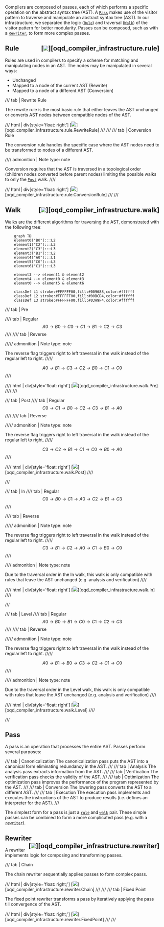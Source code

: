 Compilers are composed of passes, each of which performs a specific operation on the abstract syntax tree (AST). A [`Pass`](#pass) makes use of the visitor pattern to traverse and manipulate an abstract syntax tree (AST). In our infrastructure, we separated the logic ([`Rule`](#rule)) and traversal ([`Walk`](#walk)) of the visitor pattern for better modularity. Passes can be composed, such as with a [`Rewriter`](#rewriter), to form more complex passes.

## Rule <div style="float: right;"> [![](https://img.shields.io/badge/Implementation-7C4DFF)][oqd_compiler_infrastructure.rule] </div>

Rules are used in compilers to specify a scheme for matching and manipulating nodes in an AST. The nodes may be manipulated in several ways:

- Unchanged
- Mapped to a node of the current AST (Rewrite)
- Mapped to a node of a different AST (Conversion)

/// tab | Rewrite Rule

The rewrite rule is the most basic rule that either leaves the AST unchanged or converts AST nodes between compatible nodes of the AST.

/// html | div[style='float: right']
[![](https://img.shields.io/badge/Implementation-7C4DFF)][oqd_compiler_infrastructure.rule.RewriteRule]
///
///
/// tab | Conversion Rule

The conversion rule handles the specific case where the AST nodes need to be transformed to nodes of a different AST.

<!-- prettier-ignore -->
//// admonition | Note
    type: note

Conversion requires that the AST is traversed in a topological order (children nodes converted before parent nodes) limiting the possible walks to only the [`Post`](#__tabbed_2_2) walk.
////

/// html | div[style='float: right']
[![](https://img.shields.io/badge/Implementation-7C4DFF)][oqd_compiler_infrastructure.rule.ConversionRule]
///
///

## Walk <div style="float: right;"> [![](https://img.shields.io/badge/Implementation-7C4DFF)][oqd_compiler_infrastructure.walk] </div>

Walks are the different algorithms for traversing the AST, demonstrated with the following tree:

```mermaid
    graph TD
    element0("B0"):::L2
    element1("C2"):::L3
    element2("C3"):::L3
    element3("B1"):::L2
    element4("A0"):::L1
    element5("C0"):::L3
	element6("C1"):::L3

    element3 --> element1 & element2
    element4 --> element0 & element3
    element0 --> element5 & element6

    classDef L1 stroke:#FFFFFF00,fill:#009688,color:#ffffff
    classDef L2 stroke:#FFFFFF00,fill:#00BCD4,color:#ffffff
    classDef L3 stroke:#FFFFFF00,fill:#03A9F4,color:#ffffff

```

/// tab | Pre

//// tab | Regular
$$ A0\rightarrow B0 \rightarrow C0 \rightarrow C1 \rightarrow B1 \rightarrow C2 \rightarrow C3 $$
////
//// tab | Reverse

<!-- prettier-ignore -->
///// admonition | Note
    type: note

The reverse flag triggers right to left traversal in the walk instead of the regular left to right.
/////

$$ A0\rightarrow B1 \rightarrow C3 \rightarrow C2 \rightarrow B0 \rightarrow C1 \rightarrow C0 $$
////

//// html | div[style='float: right']
[![](https://img.shields.io/badge/Implementation-7C4DFF)][oqd_compiler_infrastructure.walk.Pre]
////
///

/// tab | Post
//// tab | Regular
$$ C0\rightarrow C1 \rightarrow B0 \rightarrow C2 \rightarrow C3 \rightarrow B1 \rightarrow A0 $$
////
//// tab | Reverse

<!-- prettier-ignore -->
///// admonition | Note
    type: note

The reverse flag triggers right to left traversal in the walk instead of the regular left to right.
/////

$$ C3\rightarrow C2 \rightarrow B1 \rightarrow C1 \rightarrow C0 \rightarrow B0 \rightarrow A0 $$
////

//// html | div[style='float: right']
[![](https://img.shields.io/badge/Implementation-7C4DFF)][oqd_compiler_infrastructure.walk.Post]
////

///

/// tab | In
//// tab | Regular
$$ C0\rightarrow B0 \rightarrow C1 \rightarrow A0 \rightarrow C2 \rightarrow B1 \rightarrow C3 $$
////

//// tab | Reverse

<!-- prettier-ignore -->
///// admonition | Note
    type: note

The reverse flag triggers right to left traversal in the walk instead of the regular left to right.
/////
$$ C3\rightarrow B1 \rightarrow C2 \rightarrow A0 \rightarrow C1 \rightarrow B0 \rightarrow C0 $$
////

<!-- prettier-ignore -->
//// admonition | Note
    type: note

Due to the traversal order in the In walk, this walk is only compatible with rules that leave the AST unchanged (e.g. analysis and verification)
////

//// html | div[style='float: right']
[![](https://img.shields.io/badge/Implementation-7C4DFF)][oqd_compiler_infrastructure.walk.In]
////

///

/// tab | Level
//// tab | Regular
$$ A0\rightarrow B0 \rightarrow B1 \rightarrow C0 \rightarrow C1 \rightarrow C2 \rightarrow C3 $$
////
//// tab | Reverse

<!-- prettier-ignore -->
///// admonition | Note
    type: note

The reverse flag triggers right to left traversal in the walk instead of the regular left to right.
/////

$$ A0\rightarrow B1 \rightarrow B0 \rightarrow C3 \rightarrow C2 \rightarrow C1 \rightarrow C0 $$
////

<!-- prettier-ignore -->
//// admonition | Note
    type: note

Due to the traversal order in the Level walk, this walk is only compatible with rules that leave the AST unchanged (e.g. analysis and verification)
////

//// html | div[style='float: right']
[![](https://img.shields.io/badge/Implementation-7C4DFF)][oqd_compiler_infrastructure.walk.Level]
////

///

## Pass

A pass is an operation that processes the entire AST. Passes perform several purposes:

/// tab | Canonicalization
The canonicalization pass puts the AST into a canonical form eliminating redundancy in the AST.
///
/// tab | Analysis
The analysis pass extracts information from the AST.
///
/// tab | Verification
The verification pass checks the validity of the AST.
///
/// tab | Optimization
The optimization pass improves the performance of the program represented by the AST.
///
/// tab | Conversion
The lowering pass converts the AST to a different AST.
///
/// tab | Execution
The execution pass implements and executes the instructions of the AST to produce results (i.e. defines an interpreter for the AST).
///

The simplest form for a pass is just a [`rule`](#rule) and [`walk`](#walk) pair. These simple passes can be combined to form a more complicated pass (e.g. with a [`rewriter`](#rewriter)).

## Rewriter <div style="float: right;"> [![](https://img.shields.io/badge/Implementation-7C4DFF)][oqd_compiler_infrastructure.rewriter] </div>

A rewriter implements logic for composing and transforming passes.

/// tab | Chain

The chain rewriter sequentially applies passes to form complex passs.

/// html | div[style='float: right;']
[![](https://img.shields.io/badge/Implementation-7C4DFF)][oqd_compiler_infrastructure.rewriter.Chain]
///
///
/// tab | Fixed Point

The fixed point rewriter transforms a pass by iteratively applying the pass till convergence of the AST.

/// html | div[style='float: right;']
[![](https://img.shields.io/badge/Implementation-7C4DFF)][oqd_compiler_infrastructure.rewriter.FixedPoint]
///
///
